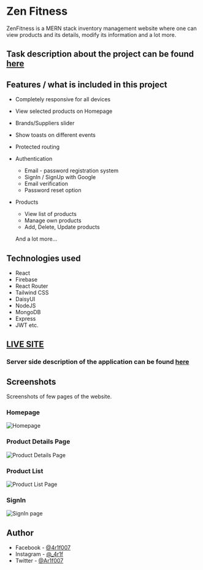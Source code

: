 # Zen Fitness

ZenFitness is a MERN stack inventory management website where one can view products and its details, modify its information and a lot more.

## Task description about the project can be found [here](https://github.com/Ar1f007/zenFitness-client/blob/main/task_description.md)

## Features / what is included in this project

- Completely responsive for all devices
- View selected products on Homepage
- Brands/Suppliers slider
- Show toasts on different events
- Protected routing
- Authentication

  - Email - password registration system
  - SignIn / SignUp with Google
  - Email verification
  - Password reset option

- Products

  - View list of products
  - Manage own products
  - Add, Delete, Update products

  And a lot more...

## Technologies used

- React
- Firebase
- React Router
- Tailwind CSS
- DaisyUI
- NodeJS
- MongoDB
- Express
- JWT etc.

## [LIVE SITE](https://zenfitness-46154.web.app/)

### Server side description of the application can be found [here](https://github.com/Ar1f007/fireTools-server#firetools)

## Screenshots

Screenshots of few pages of the website.

### Homepage

![Homepage](https://i.ibb.co/DL503fX/homepage.png)

### Product Details Page

![Product Details Page](https://i.ibb.co/bBScBB6/details.png)

### Product List

![Product List Page](https://i.ibb.co/hZ2MGt7/products.png)

### SignIn

![SignIn page](https://i.ibb.co/nRKdxkP/signin.png)

## Author

- Facebook - [@4r1f007](https://www.facebook.com/4r1f007/)
- Instagram - [@\_4r1f](https://www.instagram.com/_4r1f)
- Twitter - [@Ar1f007](https://twitter.com/Ariif_007)
